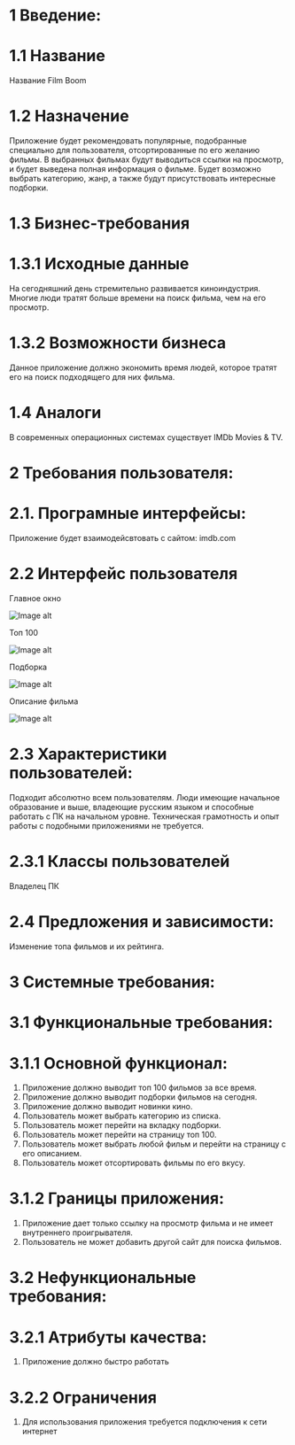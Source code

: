 # 1 Введение:
# 1.1 Название
Название Film Boom
# 1.2 Назначение
Приложение будет рекомендовать популярные, подобранные специально для пользователя, отсортированные по его желанию фильмы. В выбранных фильмах будут выводиться ссылки на просмотр, и будет выведена полная информация о фильме. Будет возможно выбрать категорию, жанр, а также будут присутствовать интересные подборки.
# 1.3 Бизнес-требования
# 1.3.1 Исходные данные
На сегодняшний день стремительно развивается киноиндустрия. Многие люди тратят больше времени на поиск фильма, чем на его просмотр.
# 1.3.2 Возможности бизнеса
Данное приложение должно экономить время людей, которое тратят его на поиск подходящего для них фильма.
# 1.4 Аналоги
В современных операционных системах существует IMDb Movies & TV.
# 2 Требования пользователя:
# 2.1. Програмные интерфейсы:
Приложение будет взаимодейсвтовать с сайтом: imdb.com
# 2.2 Интерфейс пользователя
Главное окно

![Image alt](https://github.com/Leshamixailov/Flime/blob/master/Main.png)

Топ 100

![Image alt](https://github.com/Leshamixailov/Flime/blob/master/Top%20100.png)

Подборка

![Image alt](https://github.com/Leshamixailov/Flime/blob/master/Podborka.png)

Описание фильма

![Image alt](https://github.com/Leshamixailov/Flime/blob/master/%D0%A4%D0%B8%D0%BB%D1%8C%D0%BC.png)

# 2.3 Характеристики пользователей:
Подходит абсолютно всем пользователям. Люди имеющие начальное образование и выше, владеющие русским языком и способные работать с ПК на начальном уровне. Техническая грамотность и опыт работы с подобными приложениями не требуется.
# 2.3.1 Классы пользователей
Владелец ПК
# 2.4 Предложения и зависимости:
Изменение топа фильмов и их рейтинга.
# 3 Системные требования:
# 3.1 Функциональные требования:
# 3.1.1 Основной функционал:
1.	Приложение должно выводит топ 100 фильмов за все время.
2.	Приложение должно выводит подборки фильмов на сегодня.
3.	Приложение должно выводит новинки кино.
4.	Пользователь может выбрать категорию из списка.
5.	Пользователь может перейти на вкладку подборки.
6.	Пользователь может перейти на страницу топ 100.
7.	Пользователь может выбрать любой фильм и перейти на страницу с его описанием.
8.	Пользователь может отсортировать фильмы по его вкусу.
# 3.1.2 Границы приложения:
1.	Приложение дает только ссылку на просмотр фильма и не имеет внутреннего проигрывателя.
2.	Пользователь не может добавить другой сайт для поиска фильмов.
# 3.2 Нефункциональные требования:
# 3.2.1 Атрибуты качества:
1.	Приложение должно быстро работать
# 3.2.2 Ограничения
1.	Для использования приложения требуется подключения к сети интернет

